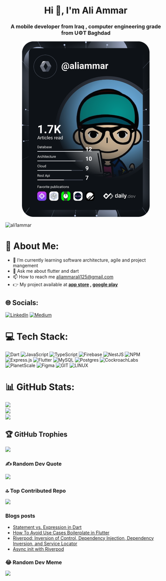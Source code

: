 <h1 align="center">Hi 👋, I'm Ali Ammar</h1>
<h3 align="center">A mobile developer from Iraq , computer engineering grade from U⚙️T Baghdad</h3>

<p align="center"><img  src="https://github.com/Ali1Ammar/Ali1Ammar/blob/main/devcard.svg" width="400" alt="Ali Ammar Dev Card"/></p>

<p align="left"> <img src="https://komarev.com/ghpvc/?username=ali1ammar&label=Profile%20views&color=0e75b6&style=flat" alt="ali1ammar" /> </p>

# 💫 About Me:
- 🌱 I’m currently learning software architecture, agile and project mangement
- 💬 Ask me about flutter and dart
- 📫 How to reach me aliammarali125@gmail.com
- 👉 My project available at **<a target="_blank" href="https://apps.apple.com/us/developer/ali-ammar/id1548142295">app store</a> ,  <a  target="_blank" href="https://play.google.com/store/apps/dev?id=5552499890517086780">google play</a>**

## 🌐 Socials:
[![LinkedIn](https://img.shields.io/badge/LinkedIn-%230077B5.svg?logo=linkedin&logoColor=white)](https://linkedin.com/in/aliammar125) [![Medium](https://img.shields.io/badge/Medium-12100E?logo=medium&logoColor=white)](https://medium.com/@aliammarassi) 

# 💻 Tech Stack:
![Dart](https://img.shields.io/badge/dart-%230175C2.svg?style=for-the-badge&logo=dart&logoColor=white) ![JavaScript](https://img.shields.io/badge/javascript-%23323330.svg?style=for-the-badge&logo=javascript&logoColor=%23F7DF1E) ![TypeScript](https://img.shields.io/badge/typescript-%23007ACC.svg?style=for-the-badge&logo=typescript&logoColor=white) ![Firebase](https://img.shields.io/badge/firebase-%23039BE5.svg?style=for-the-badge&logo=firebase) ![NestJS](https://img.shields.io/badge/nestjs-%23E0234E.svg?style=for-the-badge&logo=nestjs&logoColor=white) ![NPM](https://img.shields.io/badge/NPM-%23CB3837.svg?style=for-the-badge&logo=npm&logoColor=white) ![Express.js](https://img.shields.io/badge/express.js-%23404d59.svg?style=for-the-badge&logo=express&logoColor=%2361DAFB) ![Flutter](https://img.shields.io/badge/Flutter-%2302569B.svg?style=for-the-badge&logo=Flutter&logoColor=white) ![MySQL](https://img.shields.io/badge/mysql-%2300000f.svg?style=for-the-badge&logo=mysql&logoColor=white) ![Postgres](https://img.shields.io/badge/postgres-%23316192.svg?style=for-the-badge&logo=postgresql&logoColor=white) ![CockroachLabs](https://img.shields.io/badge/Cockroach%20Labs-6933FF?style=for-the-badge&logo=Cockroach%20Labs&logoColor=white) ![PlanetScale](https://img.shields.io/badge/planetscale-%23000000.svg?style=for-the-badge&logo=planetscale&logoColor=white) ![Figma](https://img.shields.io/badge/figma-%23F24E1E.svg?style=for-the-badge&logo=figma&logoColor=white) ![GIT](https://img.shields.io/badge/Git-fc6d26?style=for-the-badge&logo=git&logoColor=white) ![LINUX](https://img.shields.io/badge/Linux-FCC624?style=for-the-badge&logo=linux&logoColor=black)
# 📊 GitHub Stats:
![](https://github-readme-stats.vercel.app/api?username=Ali1Ammar&theme=dark&hide_border=false&include_all_commits=false&count_private=true)<br/>
![](https://github-readme-streak-stats.herokuapp.com/?user=Ali1Ammar&theme=dark&hide_border=false)<br/>
![](https://github-readme-stats.vercel.app/api/top-langs/?username=Ali1Ammar&theme=dark&hide_border=false&include_all_commits=false&count_private=true&layout=compact)

## 🏆 GitHub Trophies
![](https://github-profile-trophy.vercel.app/?username=Ali1Ammar&theme=alduin&no-frame=false&no-bg=false&margin-w=4)

### ✍️ Random Dev Quote
![](https://quotes-github-readme.vercel.app/api?type=horizontal&theme=merko)

### 🔝 Top Contributed Repo
![](https://github-contributor-stats.vercel.app/api?username=Ali1Ammar&limit=5&theme=dark&combine_all_yearly_contributions=true)


### Blogs posts
<!-- BLOG-POST-LIST:START -->
- [Statement vs. Expression in Dart](https://levelup.gitconnected.com/statement-vs-expression-in-dart-b9af4a3b525d?source=rss-1a307894ccc8------2)
- [How To Avoid Use Cases Boilerplate in Flutter](https://levelup.gitconnected.com/how-to-avoid-use-cases-boilerplate-in-flutter-42f8892d5ea7?source=rss-1a307894ccc8------2)
- [Riverpod: Inversion of Control, Dependency Injection, Dependency Inversion, and Service Locator](https://levelup.gitconnected.com/riverpod-inversion-of-control-dependency-injection-dependency-inversion-and-service-locator-24a1c6972ed6?source=rss-1a307894ccc8------2)
- [Async init with Riverpod](https://medium.com/@aliammariraq/async-init-with-riverpod-1ba9947a2e72?source=rss-1a307894ccc8------2)
<!-- BLOG-POST-LIST:END -->

### 😂 Random Dev Meme
<img src='https://randommeme-five.vercel.app/' style="height: 400px;"/>

